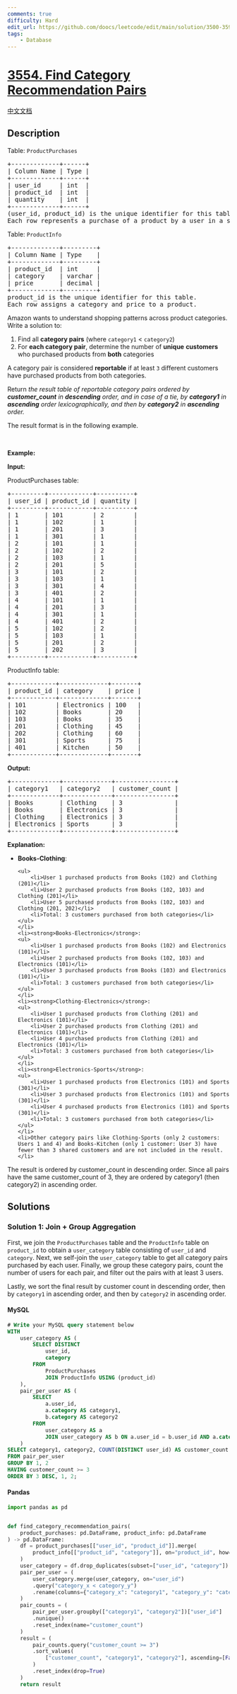 ```yaml
---
comments: true
difficulty: Hard
edit_url: https://github.com/doocs/leetcode/edit/main/solution/3500-3599/3554.Find%20Category%20Recommendation%20Pairs/README_EN.md
tags:
    - Database
---
```


<!-- problem:start -->

# [3554. Find Category Recommendation Pairs](https://leetcode.com/problems/find-category-recommendation-pairs)

[中文文档](/solution/3500-3599/3554.Find%20Category%20Recommendation%20Pairs/README.md)

## Description

<!-- description:start -->

<p>Table: <code>ProductPurchases</code></p>

<pre>
+-------------+------+
| Column Name | Type | 
+-------------+------+
| user_id     | int  |
| product_id  | int  |
| quantity    | int  |
+-------------+------+
(user_id, product_id) is the unique identifier for this table. 
Each row represents a purchase of a product by a user in a specific quantity.
</pre>

<p>Table: <code>ProductInfo</code></p>

<pre>
+-------------+---------+
| Column Name | Type    | 
+-------------+---------+
| product_id  | int     |
| category    | varchar |
| price       | decimal |
+-------------+---------+
product_id is the unique identifier for this table.
Each row assigns a category and price to a product.
</pre>

<p>Amazon wants to understand shopping patterns across product categories. Write a solution to:</p>

<ol>
	<li>Find all <strong>category pairs</strong> (where <code>category1</code> &lt; <code>category2</code>)</li>
	<li>For <strong>each category pair</strong>, determine the number of <strong>unique</strong> <strong>customers</strong> who purchased products from <strong>both</strong> categories</li>
</ol>

<p>A category pair is considered <strong>reportable</strong> if at least <code>3</code> different customers have purchased products from both categories.</p>

<p>Return <em>the result table of reportable category pairs ordered by <strong>customer_count</strong> in <strong>descending</strong> order, and in case of a tie, by <strong>category1</strong> in <strong>ascending</strong> order lexicographically, and then by <strong>category2</strong> in <strong>ascending</strong> order.</em></p>

<p>The result format is in the following example.</p>

<p>&nbsp;</p>
<p><strong class="example">Example:</strong></p>

<div class="example-block">
<p><strong>Input:</strong></p>

<p>ProductPurchases table:</p>

<pre class="example-io">
+---------+------------+----------+
| user_id | product_id | quantity |
+---------+------------+----------+
| 1       | 101        | 2        |
| 1       | 102        | 1        |
| 1       | 201        | 3        |
| 1       | 301        | 1        |
| 2       | 101        | 1        |
| 2       | 102        | 2        |
| 2       | 103        | 1        |
| 2       | 201        | 5        |
| 3       | 101        | 2        |
| 3       | 103        | 1        |
| 3       | 301        | 4        |
| 3       | 401        | 2        |
| 4       | 101        | 1        |
| 4       | 201        | 3        |
| 4       | 301        | 1        |
| 4       | 401        | 2        |
| 5       | 102        | 2        |
| 5       | 103        | 1        |
| 5       | 201        | 2        |
| 5       | 202        | 3        |
+---------+------------+----------+
</pre>

<p>ProductInfo table:</p>

<pre class="example-io">
+------------+-------------+-------+
| product_id | category    | price |
+------------+-------------+-------+
| 101        | Electronics | 100   |
| 102        | Books       | 20    |
| 103        | Books       | 35    |
| 201        | Clothing    | 45    |
| 202        | Clothing    | 60    |
| 301        | Sports      | 75    |
| 401        | Kitchen     | 50    |
+------------+-------------+-------+
</pre>

<p><strong>Output:</strong></p>

<pre class="example-io">
+-------------+-------------+----------------+
| category1   | category2   | customer_count |
+-------------+-------------+----------------+
| Books       | Clothing    | 3              |
| Books       | Electronics | 3              |
| Clothing    | Electronics | 3              |
| Electronics | Sports      | 3              |
+-------------+-------------+----------------+
</pre>

<p><strong>Explanation:</strong></p>

<ul>
	<li><strong>Books-Clothing</strong>:

    <ul>
    	<li>User 1 purchased products from Books (102) and Clothing (201)</li>
    	<li>User 2 purchased products from Books (102, 103) and Clothing (201)</li>
    	<li>User 5 purchased products from Books (102, 103) and Clothing (201, 202)</li>
    	<li>Total: 3 customers purchased from both categories</li>
    </ul>
    </li>
    <li><strong>Books-Electronics</strong>:
    <ul>
    	<li>User 1 purchased products from Books (102) and Electronics (101)</li>
    	<li>User 2 purchased products from Books (102, 103) and Electronics (101)</li>
    	<li>User 3 purchased products from Books (103) and Electronics (101)</li>
    	<li>Total: 3 customers purchased from both categories</li>
    </ul>
    </li>
    <li><strong>Clothing-Electronics</strong>:
    <ul>
    	<li>User 1 purchased products from Clothing (201) and Electronics (101)</li>
    	<li>User 2 purchased products from Clothing (201) and Electronics (101)</li>
    	<li>User 4 purchased products from Clothing (201) and Electronics (101)</li>
    	<li>Total: 3 customers purchased from both categories</li>
    </ul>
    </li>
    <li><strong>Electronics-Sports</strong>:
    <ul>
    	<li>User 1 purchased products from Electronics (101) and Sports (301)</li>
    	<li>User 3 purchased products from Electronics (101) and Sports (301)</li>
    	<li>User 4 purchased products from Electronics (101) and Sports (301)</li>
    	<li>Total: 3 customers purchased from both categories</li>
    </ul>
    </li>
    <li>Other category pairs like Clothing-Sports (only 2 customers: Users 1 and 4) and Books-Kitchen (only 1 customer: User 3) have fewer than 3 shared customers and are not included in the result.</li>

</ul>

<p>The result is ordered by customer_count in descending order. Since all pairs have the same customer_count of 3, they are ordered by category1 (then category2) in ascending order.</p>
</div>

<!-- description:end -->

## Solutions

<!-- solution:start -->

### Solution 1: Join + Group Aggregation

First, we join the `ProductPurchases` table and the `ProductInfo` table on `product_id` to obtain a `user_category` table consisting of `user_id` and `category`. Next, we self-join the `user_category` table to get all category pairs purchased by each user. Finally, we group these category pairs, count the number of users for each pair, and filter out the pairs with at least 3 users.

Lastly, we sort the final result by customer count in descending order, then by `category1` in ascending order, and then by `category2` in ascending order.

<!-- tabs:start -->

#### MySQL

```sql
# Write your MySQL query statement below
WITH
    user_category AS (
        SELECT DISTINCT
            user_id,
            category
        FROM
            ProductPurchases
            JOIN ProductInfo USING (product_id)
    ),
    pair_per_user AS (
        SELECT
            a.user_id,
            a.category AS category1,
            b.category AS category2
        FROM
            user_category AS a
            JOIN user_category AS b ON a.user_id = b.user_id AND a.category < b.category
    )
SELECT category1, category2, COUNT(DISTINCT user_id) AS customer_count
FROM pair_per_user
GROUP BY 1, 2
HAVING customer_count >= 3
ORDER BY 3 DESC, 1, 2;
```

#### Pandas

```python
import pandas as pd


def find_category_recommendation_pairs(
    product_purchases: pd.DataFrame, product_info: pd.DataFrame
) -> pd.DataFrame:
    df = product_purchases[["user_id", "product_id"]].merge(
        product_info[["product_id", "category"]], on="product_id", how="inner"
    )
    user_category = df.drop_duplicates(subset=["user_id", "category"])
    pair_per_user = (
        user_category.merge(user_category, on="user_id")
        .query("category_x < category_y")
        .rename(columns={"category_x": "category1", "category_y": "category2"})
    )
    pair_counts = (
        pair_per_user.groupby(["category1", "category2"])["user_id"]
        .nunique()
        .reset_index(name="customer_count")
    )
    result = (
        pair_counts.query("customer_count >= 3")
        .sort_values(
            ["customer_count", "category1", "category2"], ascending=[False, True, True]
        )
        .reset_index(drop=True)
    )
    return result
```

<!-- tabs:end -->

<!-- solution:end -->

<!-- problem:end -->
